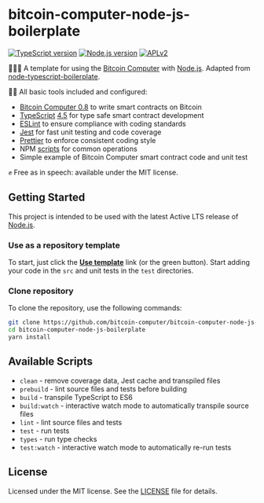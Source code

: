# bitcoin-computer-node-js-boilerplate

[![TypeScript version][ts-badge]][typescript-4-5]
[![Node.js version][nodejs-badge]][nodejs]
[![APLv2][license-badge]][license]
<!-- [![Build Status - GitHub Actions][gha-badge]][gha-ci] -->

👩🏻‍💻 A template for using the [Bitcoin Computer][bitcoin-computer] with [Node.js][nodejs]. Adapted from [node-typescript-boilerplate][node-typescript-boilerplate].

🏃🏽 All basic tools included and configured:

- [Bitcoin Computer 0.8][bitcoin-computer] to write smart contracts on Bitcoin
- [TypeScript][typescript] [4.5][typescript-4-5] for type safe smart contract development
- [ESLint][eslint] to ensure compliance with coding standards
- [Jest][jest] for fast unit testing and code coverage
- [Prettier][prettier] to enforce consistent coding style
- NPM [scripts](#available-scripts) for common operations
- Simple example of Bitcoin Computer smart contract code and unit test

✊ Free as in speech: available under the MIT license.

## Getting Started

This project is intended to be used with the latest Active LTS release of [Node.js][nodejs].

### Use as a repository template

To start, just click the **[Use template][repo-template-action]** link (or the green button). Start adding your code in the `src` and unit tests in the `test` directories.

### Clone repository

To clone the repository, use the following commands:

```sh
git clone https://github.com/bitcoin-computer/bitcoin-computer-node-js-boilerplate
cd bitcoin-computer-node-js-boilerplate
yarn install
```
<!--
### Download latest release

Download and unzip the current **main** branch or one of the tags:

```sh
wget https://github.com/bitcoin-computer/bitcoin-computer-node-js-boilerplate/archive/main.zip -O bitcoin-computer-node-js-boilerplate.zip
unzip bitcoin-computer-node-js-boilerplate.zip && rm bitcoin-computer-node-js-boilerplate.zip
```
-->

## Available Scripts

- `clean` - remove coverage data, Jest cache and transpiled files
- `prebuild` - lint source files and tests before building
- `build` - transpile TypeScript to ES6
- `build:watch` - interactive watch mode to automatically transpile source files
- `lint` - lint source files and tests
- `test` - run tests
- `types` - run type checks
- `test:watch` - interactive watch mode to automatically re-run tests

## License

Licensed under the MIT license. See the [LICENSE](https://github.com/bitcoin-computer/bitcoin-computer-node-js-boilerplate/blob/master/LICENSE) file for details.

[ts-badge]: https://img.shields.io/badge/TypeScript-4.5-blue.svg
[nodejs-badge]: https://img.shields.io/badge/Node.js->=%2016.13-blue.svg
[nodejs]: https://nodejs.org/dist/latest-v14.x/docs/api/
[gha-badge]: https://github.com/bitcoin-computer/bitcoin-computer-node-js-boilerplate/actions/workflows/nodejs.yml/badge.svg
[bitcoin-computer]: http://bitcoincomputer.io/
[node-typescript-boilerplate]: https://github.com/jsynowiec/node-typescript-boilerplate
[gha-ci]: https://github.com/bitcoin-computer/bitcoin-computer-node-js-boilerplate/actions/workflows/nodejs.yml
[typescript]: https://www.typescriptlang.org/
[typescript-4-5]: https://www.typescriptlang.org/docs/handbook/release-notes/typescript-4-5.html
[license-badge]: https://img.shields.io/badge/license-APLv2-blue.svg
[license]: https://github.com/bitcoin-computer/bitcoin-computer-node-js-boilerplate/blob/main/LICENSE
[jest]: https://facebook.github.io/jest/
[eslint]: https://github.com/eslint/eslint
[wiki-js-tests]: https://github.com/bitcoin-computer/bitcoin-computer-node-js-boilerplate/wiki/Unit-tests-in-plain-JavaScript
[prettier]: https://prettier.io
[volta]: https://volta.sh
[volta-getting-started]: https://docs.volta.sh/guide/getting-started
[volta-tomdale]: https://twitter.com/tomdale/status/1162017336699838467?s=20
[gh-actions]: https://github.com/features/actions
[repo-template-action]: https://github.com/bitcoin-computer/bitcoin-computer-node-js-boilerplate/generate
